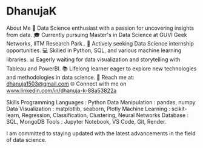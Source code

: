 # DhanujaK

About Me
🌟 Data Science enthusiast with a passion for uncovering insights from data.
🎓 Currently pursuing Master's in Data Science at GUVI Geek Networks, IITM Research Park..
💼 Actively seeking Data Science internship opportunities.
💻 Skilled in Python, SQL, and various machine learning libraries.
📊 Eagerly waiting for data visualization and storytelling with Tableau and PowerBI.
📚 Lifelong learner eager to explore new technologies and methodologies in data science.
📧 Reach me at: dhanuja1503@gmail.com
🌐 Connect with me on www.linkedin.com/in/dhanuja-k-88a53822a 

Skills
Programming Languages : Python
Data Manipulation : pandas, numpy
Data Visualization : matplotlib, seaborn, Plotly
Machine Learning : scikit-learn, Regression, Classification, Clustering, Neural Networks
Database : SQL, MongoDB
Tools : Jupyter Notebook, VS Code, Git, Render.

I am committed to staying updated with the latest advancements in the field of data science.
